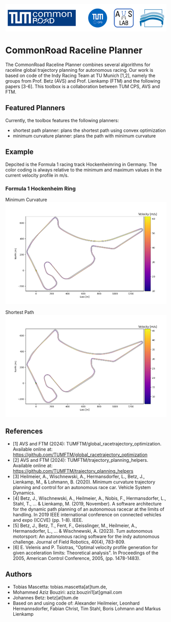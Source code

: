 ![Hockenheim Ring Minimum Curvature Algorithm](assets/combined_av_chairs.svg)
# CommonRoad Raceline Planner
The CommonRoad Raceline Planner combines several algorithms for raceline global trajectory planning for 
autonomous racing.
Our work is based on code of the Indy Racing Team at TU Munich [1,2], namely the groups from Prof. Betz (AVS) and Prof. Lienkamp (FTM)
and the following papers [3-6]. This toolbox is a collaboration between TUM CPS, AVS and FTM.


## Featured Planners
Currently, the toolbox features the following planners: 
- shortest path planner: plans the shortest path using convex optimization
- minimum curvature planner: plans the path with minimum curvature

## Example
Depcited is the Formula 1 racing track Hockenheimring in Germany.
The color coding is always relative to the minimum and maximum values in the current velocity profile in m/s.

### Formula 1 Hockenheim Ring
Minimum Curvature
![Hockenheim Ring Minimum Curvature Algorithm](assets/hhr.png)

Shortest Path
![Hockenheim Ring Shortest Path Algorithm](assets/hhr_sp.png)


## References
- [1] AVS and FTM (2024): TUMFTM/global_racetrajectory_optimization. Available online at: https://github.com/TUMFTM/global_racetrajectory_optimization
- [2] AVS and FTM (2024): TUMFTM/trajectory_planning_helpers. Available online at: https://github.com/TUMFTM/trajectory_planning_helpers
- [3] Heilmeier, A., Wischnewski, A., Hermansdorfer, L., Betz, J., Lienkamp, M., & Lohmann, B. (2020). Minimum curvature trajectory planning and control for an autonomous race car. Vehicle System Dynamics.
- [4] Betz, J., Wischnewski, A., Heilmeier, A., Nobis, F., Hermansdorfer, L., Stahl, T., ... & Lienkamp, M. (2019, November). A software architecture for the dynamic path planning of an autonomous racecar at the limits of handling. In 2019 IEEE international conference on connected vehicles and expo (ICCVE) (pp. 1-8). IEEE.
- [5] Betz, J., Betz, T., Fent, F., Geisslinger, M., Heilmeier, A., Hermansdorfer, L., ... & Wischnewski, A. (2023). Tum autonomous motorsport: An autonomous racing software for the indy autonomous challenge. Journal of Field Robotics, 40(4), 783-809.
- [6] E. Velenis and P. Tsiotras, "Optimal velocity profile generation for given acceleration limits: Theoretical analysis". In Proceedings of the 2005, American Control Conference, 2005, (pp. 1478-1483).

## Authors
- Tobias Mascetta: tobias.mascetta[at]tum.de,
- Mohammed Aziz Bouziri: aziz.bouziri1[at]gmail.com
- Johannes Betz: betz[at]tum.de
- Based on and using code of: Alexander Heilmeier, Leonhard Hermannsdorfer, Fabian Christ, Tim Stahl, Boris Lohmann and Markus Lienkamp
